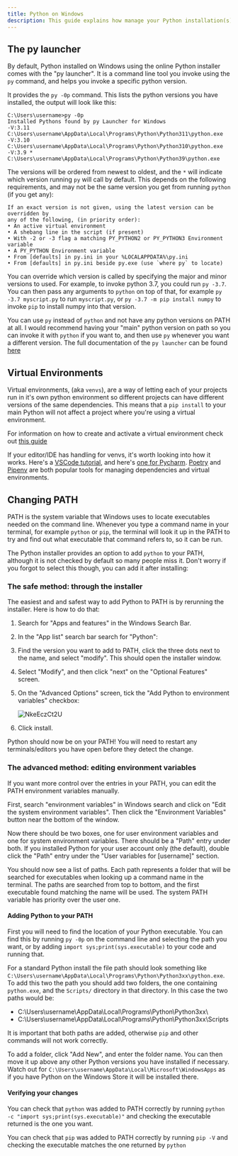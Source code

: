 ```yaml
---
title: Python on Windows
description: This guide explains how manage your Python installation(s) on Windows
---
```


## The py launcher
By default, Python installed on Windows using the online Python installer comes
with the "py launcher". It is a command line tool you invoke using the `py`
command, and helps you invoke a specific python version.

It provides the `py -0p` command. This lists the python versions you have
installed, the output will look like this:

    C:\Users\username>py -0p
    Installed Pythons found by py Launcher for Windows
    -V:3.11          C:\Users\username\AppData\Local\Programs\Python\Python311\python.exe
    -V:3.10          C:\Users\username\AppData\Local\Programs\Python\Python310\python.exe
    -V:3.9 *         C:\Users\username\AppData\Local\Programs\Python\Python39\python.exe

The versions will be ordered from newest to oldest, and the `*` will indicate
which version running `py` will call by default. This depends on the following
requirements, and may not be the same version you get from running `python` (if
you get any):
```text
If an exact version is not given, using the latest version can be overridden by
any of the following, (in priority order):
• An active virtual environment
• A shebang line in the script (if present)
• With -2 or -3 flag a matching PY_PYTHON2 or PY_PYTHON3 Environment variable
• A PY_PYTHON Environment variable
• From [defaults] in py.ini in your %LOCALAPPDATA%\py.ini
• From [defaults] in py.ini beside py.exe (use `where py` to locate)
```
You can override which version is called by specifying the major and minor
versions to used. For example, to invoke python 3.7, you could run `py -3.7`.
You can then pass any arguments to `python` on top of that, for example
`py -3.7 myscript.py` to run `myscript.py`, or `py -3.7 -m pip install numpy`
to invoke `pip` to install numpy into that version.

You can use `py` instead of `python` and not have any python versions on PATH at
all. I would recommend having your "main" python version on path so you can
invoke it with `python` if you want to, and then use `py` whenever you want a
different version. The full documentation of the `py launcher` can be found
[here](https://docs.python.org/3/using/windows.html#python-launcher-for-windows)

## Virtual Environments

Virtual environments, (aka `venvs`), are a way of letting each of your projects
run in it's own python environment so different projects can have different
versions of the same dependencies. This means that a `pip install` to your main
Python will not affect a project where you're using a virtual environment.

For information on how to create and activate a virtual environment check out
[this guide](https://packaging.python.org/en/latest/guides/installing-using-pip-and-virtual-environments/#creating-a-virtual-environment)

If your editor/IDE has handling for venvs, it's worth looking into how it works.
Here's a [VSCode tutorial](https://code.visualstudio.com/docs/python/environments), and here's
[one for Pycharm](https://www.jetbrains.com/help/pycharm/creating-virtual-environment.html).
[Poetry](https://python-poetry.org/) and
[Pipenv](https://pipenv.pypa.io/en/latest/) are both popular tools for managing
dependencies and virtual environments.

## Changing PATH
PATH is the system variable that Windows uses to locate executables needed on
the command line. Whenever you type a command name in your terminal, for example
`python` or `pip`, the terminal will look it up in the PATH to try and find out
what executable that command refers to, so it can be run.

The Python installer provides an option to add `python` to your PATH, although it
is not checked by default so many people miss it. Don't worry if you forgot to select
this though, you can add it after installing:
### The safe method: through the installer

The easiest and and safest way to add Python to PATH is by rerunning the installer.
Here is how to do that:

1. Search for "Apps and features" in the Windows Search Bar.
2. In the "App list" search bar search for "Python":
3. Find the version you want to add to PATH, click the three dots next to the
   name, and select "modify". This should open the installer window.
4. Select "Modify", and then click "next" on the "Optional Features" screen.
5. On the "Advanced Options" screen, tick the "Add Python to environment
   variables" checkbox:

    ![NkeEczCt2U](https://user-images.githubusercontent.com/22353562/126303895-60155ea5-7189-4924-9aa7-de696ca02ae9.png)

6. Click install.

Python should now be on your PATH! You will need to restart any
terminals/editors you have open before they detect the change.

### The advanced method: editing environment variables

If you want more control over the entries in your PATH, you can edit the PATH
environment variables manually.

First, search "environment variables" in Windows search and click on "Edit the
system environment variables".  Then click the "Environment Variables" button
near the bottom of the window.

Now there should be two boxes, one for user environment variables and one for
system environment variables. There should be a "Path" entry under both. If you
installed Python for your user account only (the default), double click the
"Path" entry under the "User variables for [username]" section.

You should now see a list of paths. Each path represents a folder that will be
searched for executables when looking up a command name in the terminal. The
paths are searched from top to bottom, and the first executable found matching
the name will be used. The system PATH variable has priority over the user one.

#### Adding Python to your PATH

First you will need to find the location of your Python executable. You can find
this by running `py -0p` on the command line and selecting the path you want, or
by adding `import sys;print(sys.executable)` to your code and running that.

For a standard Python install the file path should look something like
`C:\Users\username\AppData\Local\Programs\Python\Python3xx\python.exe`. To add
this two the path you should add two folders, the one containing `python.exe`,
and the `Scripts/` directory in that directory. In this case the two paths would
be:
- C:\Users\username\AppData\Local\Programs\Python\Python3xx\
- C:\Users\username\AppData\Local\Programs\Python\Python3xx\Scripts

It is important that both paths are added, otherwise `pip` and other commands
will not work correctly.

To add a folder, click "Add New", and enter the folder name. You can then move
it up above any other Python versions you have installed if necessary. Watch out
for `C:\Users\username\AppData\Local\Microsoft\WindowsApps` as if you have Python
on the Windows Store it will be installed there.

#### Verifying your changes

You can check that `python` was added to PATH correctly by running
`python -c "import sys;print(sys.executable)"` and checking the executable
returned is the one you want.

You can check that `pip` was added to PATH correctly by running `pip -V`
and checking the executable matches the one returned by `python`
